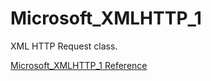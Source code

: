 # Microsoft_XMLHTTP_1

XML HTTP Request class.

[Microsoft_XMLHTTP_1 Reference](https://ruby-doc.org/stdlib-2.5.0/libdoc/win32ole/rdoc/Microsoft_XMLHTTP_1.html)
